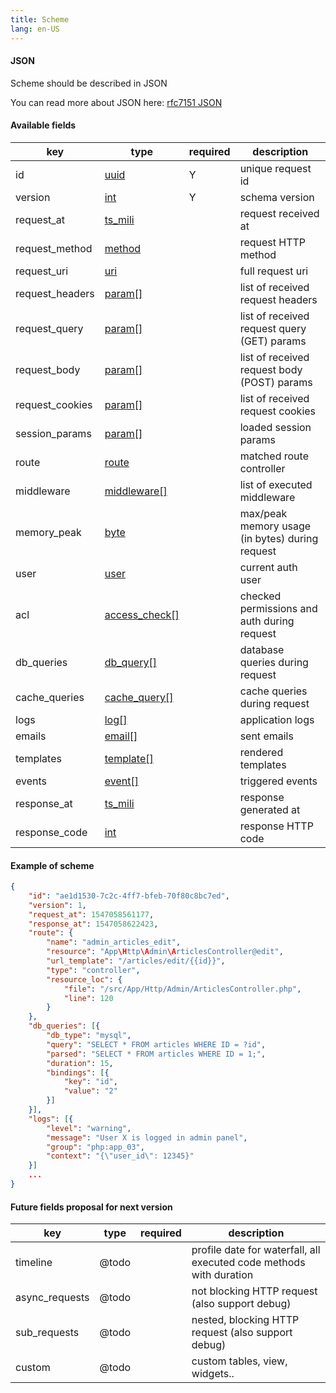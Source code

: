 ```yaml
---
title: Scheme
lang: en-US
---
```


#### JSON

Scheme should be described in JSON

You can read more about JSON here:
[rfc7151 JSON](https://tools.ietf.org/html/rfc7159)

#### Available fields

| key | type | required | description |
| --- | ---- | -------- | ----------- |
| id | [uuid](types.html#uuid) | Y | unique request id |
| version | [int](types.html#int) | Y | schema version |
| request_at | [ts_mili](types.html#ts-mili) || request received at |
| request_method | [method](types.html#method) || request HTTP method |
| request_uri | [uri](types.html#uri) || full request uri |
| request_headers | [param[]](types.html#param) || list of received request headers |
| request_query | [param[]](types.html#param) || list of received request query (GET) params |
| request_body | [param[]](types.html#param) || list of received request body (POST) params |
| request_cookies | [param[]](types.html#param) || list of received request cookies |
| session_params | [param[]](types.html#param) || loaded session params |
| route | [route](types.html#route) || matched route controller |
| middleware | [middleware[]](types.html#middleware) || list of executed middleware |
| memory_peak | [byte](types.html#byte) || max/peak memory usage (in bytes) during request |
| user | [user](types.html#user) || current auth user |
| acl | [access_check[]](types.html#access-check) || checked permissions and auth during request |
| db_queries | [db_query[]](types.html#db-query) || database queries during request |
| cache_queries | [cache_query[]](types.html#cache-query) || cache queries during request |
| logs | [log[]](types.html#log) || application logs |
| emails | [email[]](types.html#email) || sent emails |
| templates | [template[]](types.html#template) || rendered templates |
| events | [event[]](types.html#event) || triggered events |
| response_at | [ts_mili](types.html#ts-mili) || response generated at |
| response_code | [int](types.html#int) || response HTTP code |

#### Example of scheme

```json
{
    "id": "ae1d1530-7c2c-4ff7-bfeb-70f80c8bc7ed",
    "version": 1,
    "request_at": 1547058561177,
    "response_at": 1547058622423,
    "route": {
        "name": "admin_articles_edit",
        "resource": "App\Http\Admin\ArticlesController@edit",
        "url_template": "/articles/edit/{{id}}",
        "type": "controller",
        "resource_loc": {
            "file": "/src/App/Http/Admin/ArticlesController.php",
            "line": 120
        }
    },
    "db_queries": [{
        "db_type": "mysql",
        "query": "SELECT * FROM articles WHERE ID = ?id",
        "parsed": "SELECT * FROM articles WHERE ID = 1;",
        "duration": 15,
        "bindings": [{
            "key": "id",
            "value": "2"
        }]
    }],
    "logs": [{
        "level": "warning",
        "message": "User X is logged in admin panel",
        "group": "php:app_03",
        "context": "{\"user_id\": 12345}"
    }]
    ...
}
```

#### Future fields proposal for next version

| key | type | required | description |
| --- | ---- | -------- | ----------- |
| timeline | @todo || profile date for waterfall, all executed code methods with duration |
| async_requests | @todo || not blocking HTTP request (also support debug) |
| sub_requests | @todo || nested, blocking HTTP request (also support debug) |
| custom | @todo || custom tables, view, widgets.. |

